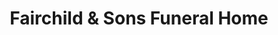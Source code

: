 ---
title: "Fairchild & Sons Funeral Home"
url: /manhasset/fairchild-and-sons-funeral-home/
shop: funeral directors
---